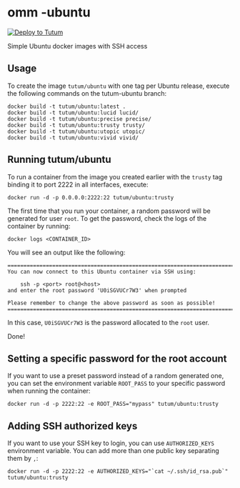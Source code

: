 omm -ubuntu
============

[![Deploy to Tutum](https://s.tutum.co/deploy-to-tutum.svg)](https://dashboard.tutum.co/stack/deploy/)

Simple Ubuntu docker images with SSH access


Usage
-----

To create the image `tutum/ubuntu` with one tag per Ubuntu release,
execute the following commands on the tutum-ubuntu branch:

	docker build -t tutum/ubuntu:latest .
	docker build -t tutum/ubuntu:lucid lucid/
	docker build -t tutum/ubuntu:precise precise/
	docker build -t tutum/ubuntu:trusty trusty/
	docker build -t tutum/ubuntu:utopic utopic/
	docker build -t tutum/ubuntu:vivid vivid/


Running tutum/ubuntu
--------------------

To run a container from the image you created earlier with the `trusty` tag
binding it to port 2222 in all interfaces, execute:

	docker run -d -p 0.0.0.0:2222:22 tutum/ubuntu:trusty

The first time that you run your container, a random password will be generated
for user `root`. To get the password, check the logs of the container by running:

	docker logs <CONTAINER_ID>

You will see an output like the following:

	========================================================================
	You can now connect to this Ubuntu container via SSH using:

	    ssh -p <port> root@<host>
	and enter the root password 'U0iSGVUCr7W3' when prompted

	Please remember to change the above password as soon as possible!
	========================================================================

In this case, `U0iSGVUCr7W3` is the password allocated to the `root` user.

Done!


Setting a specific password for the root account
------------------------------------------------

If you want to use a preset password instead of a random generated one, you can
set the environment variable `ROOT_PASS` to your specific password when running the container:

	docker run -d -p 2222:22 -e ROOT_PASS="mypass" tutum/ubuntu:trusty


Adding SSH authorized keys
--------------------------

If you want to use your SSH key to login, you can use `AUTHORIZED_KEYS` environment variable. You can add more than one public key separating them by `,`:

    docker run -d -p 2222:22 -e AUTHORIZED_KEYS="`cat ~/.ssh/id_rsa.pub`" tutum/ubuntu:trusty
